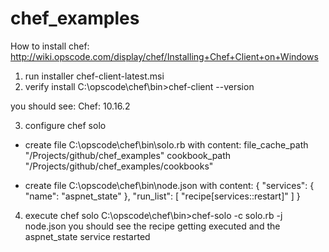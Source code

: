 chef_examples
=============

How to install chef:
http://wiki.opscode.com/display/chef/Installing+Chef+Client+on+Windows

1. run installer
  chef-client-latest.msi
2. verify install
  C:\opscode\chef\bin>chef-client --version

  you should see: Chef: 10.16.2

3. configure chef solo
 - create file C:\opscode\chef\bin\solo.rb with content:
   file_cache_path "/Projects/github/chef_examples"
   cookbook_path "/Projects/github/chef_examples/cookbooks"

  - create file C:\opscode\chef\bin\node.json with content:
    {
      "services": {
        "name": "aspnet_state"
      },
      "run_list": [ "recipe[services::restart]" ]
    }

4. execute chef solo
  C:\opscode\chef\bin>chef-solo -c solo.rb -j node.json
  you should see the recipe getting executed and the aspnet_state service restarted
